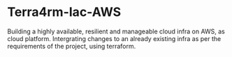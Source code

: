 # Terra4rm-Iac-AWS
Building a highly available, resilient and manageable cloud infra on AWS, as cloud platform. Intergrating changes to an already existing infra as per the requirements of the project, using terraform.
